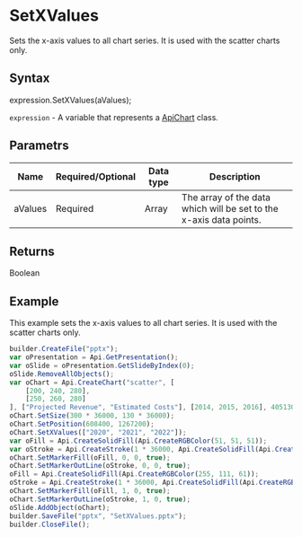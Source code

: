 # SetXValues

Sets the x-axis values to all chart series. It is used with the scatter charts only.

## Syntax

expression.SetXValues(aValues);

`expression` - A variable that represents a [ApiChart](../ApiChart.md) class.

## Parametrs

| **Name** | **Required/Optional** | **Data type** | **Description** |
| ------------- | ------------- | ------------- | ------------- |
| aValues | Required | Array<String> | The array of the data which will be set to the x-axis data points. |

## Returns

Boolean

## Example

This example sets the x-axis values to all chart series. It is used with the scatter charts only.

```javascript
builder.CreateFile("pptx");
var oPresentation = Api.GetPresentation();
var oSlide = oPresentation.GetSlideByIndex(0);
oSlide.RemoveAllObjects();
var oChart = Api.CreateChart("scatter", [
	[200, 240, 280],
	[250, 260, 280]
], ["Projected Revenue", "Estimated Costs"], [2014, 2015, 2016], 4051300, 2347595, 24);
oChart.SetSize(300 * 36000, 130 * 36000);
oChart.SetPosition(608400, 1267200);
oChart.SetXValues(["2020", "2021", "2022"]);
var oFill = Api.CreateSolidFill(Api.CreateRGBColor(51, 51, 51));
var oStroke = Api.CreateStroke(1 * 36000, Api.CreateSolidFill(Api.CreateRGBColor(51, 51, 51)));
oChart.SetMarkerFill(oFill, 0, 0, true);
oChart.SetMarkerOutLine(oStroke, 0, 0, true);
oFill = Api.CreateSolidFill(Api.CreateRGBColor(255, 111, 61));
oStroke = Api.CreateStroke(1 * 36000, Api.CreateSolidFill(Api.CreateRGBColor(255, 111, 61)));
oChart.SetMarkerFill(oFill, 1, 0, true);
oChart.SetMarkerOutLine(oStroke, 1, 0, true);
oSlide.AddObject(oChart);
builder.SaveFile("pptx", "SetXValues.pptx");
builder.CloseFile();
```